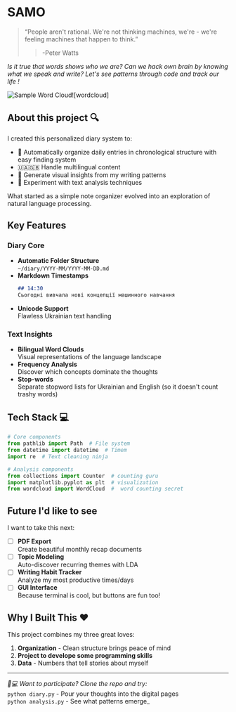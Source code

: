 # SAMO

> “People aren't rational. We're not thinking machines, we're - we're feeling machines 
> that happen to think.”
> > -Peter Watts


_Is it true that words shows who we are? Can we hack own brain by knowing what we speak and write? Let's see patterns through code and track our life !_

![Sample Word Cloud](https://github.com/user-attachments/assets/8e1b0583-238c-45bc-84c1-bc350c09af16)![wordcloud]


## About this project 🔍

I created this personalized diary system to:
- 📅 Automatically organize daily entries in chronological structure with easy finding system
- 🇺🇦🇬🇧 Handle multilingual content
- 🔮 Generate visual insights from my writing patterns
- 🧠 Experiment with text analysis techniques

What started as a simple note organizer evolved into an exploration of natural language processing.

## Key Features

### Diary Core
- **Automatic Folder Structure**  
  `~/diary/YYYY-MM/YYYY-MM-DD.md` 
- **Markdown Timestamps**  
  ```markdown
  ## 14:30
  Сьогодні вивчала нові концепції машинного навчання
  ```
- **Unicode Support**  
  Flawless Ukrainian text handling

### Text Insights
- **Bilingual Word Clouds**  
  Visual representations of the language landscape
- **Frequency Analysis**  
  Discover which concepts dominate the thoughts
- **Stop-words**  
  Separate stopword lists for Ukrainian and English (so it doesn't count trashy words)

## Tech Stack 💻

```python
# Core components
from pathlib import Path  # File system 
from datetime import datetime  # Timem
import re  # Text cleaning ninja

# Analysis components
from collections import Counter  # counting guru
import matplotlib.pyplot as plt  # visualization
from wordcloud import WordCloud  #  word counting secret
```


## Future I'd like to see

I want to take this next:

- [ ] **PDF Export**  
  Create beautiful monthly recap documents
- [ ] **Topic Modeling**  
  Auto-discover recurring themes with LDA
- [ ] **Writing Habit Tracker**  
  Analyze my most productive times/days
- [ ] **GUI Interface**  
  Because terminal is cool, but buttons are fun too!

## Why I Built This ❤

This project combines my three great loves:
1. **Organization** - Clean structure brings peace of mind
2. **Project to develope some programming skills**
3. **Data** - Numbers that tell stories about myself



---

_👩💻 Want to participate? Clone the repo and try:_  
`python diary.py` - Pour your thoughts into the digital pages  
`python analysis.py` - See what patterns emerge_

